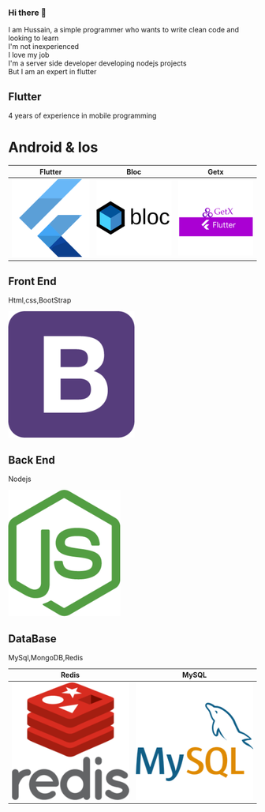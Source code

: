 ### Hi there 👋

I am Hussain, a simple programmer who wants to write clean code and looking to learn<br>
I'm not inexperienced<br>
I love my job<br>
I'm a server side developer developing nodejs projects<br>
But I am an expert in flutter
## Flutter

4 years of experience in mobile programming
# Android & Ios


|Flutter               |     Bloc               | Getx
| ---------------------- | ---------------------- |--------------------
| ![logo](https://github.com/Ho3einTahan/Ho3einTahan/blob/main/flutter.png?raw=true) | ![logo](https://github.com/Ho3einTahan/Ho3einTahan/blob/main/flutter-bloc.png?raw=true) | ![logo](https://github.com/Ho3einTahan/Ho3einTahan/blob/main/getx.png?raw=true)

## Front End

Html,css,BootStrap

![logo](https://github.com/Ho3einTahan/Ho3einTahan/blob/main/bootstrap.png?raw=true)
## Back End

Nodejs

![logo](https://github.com/Ho3einTahan/Ho3einTahan/blob/main/nodejs.png?raw=true)
## DataBase

MySql,MongoDB,Redis


| Redis               |     MySQL               |
| ---------------------- | ---------------------- |
| ![logo](https://github.com/Ho3einTahan/Ho3einTahan/blob/main/redis.png?raw=true) | ![logo](https://github.com/Ho3einTahan/Ho3einTahan/blob/main/mysql.png?raw=true) |

